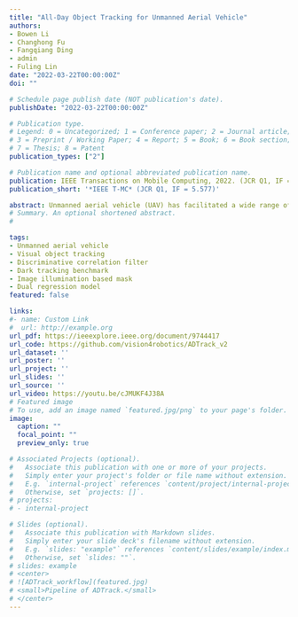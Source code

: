 ```yaml
---
title: "All-Day Object Tracking for Unmanned Aerial Vehicle"
authors:
- Bowen Li
- Changhong Fu
- Fangqiang Ding
- admin
- Fuling Lin
date: "2022-03-22T00:00:00Z"
doi: ""

# Schedule page publish date (NOT publication's date).
publishDate: "2022-03-22T00:00:00Z"

# Publication type.
# Legend: 0 = Uncategorized; 1 = Conference paper; 2 = Journal article;
# 3 = Preprint / Working Paper; 4 = Report; 5 = Book; 6 = Book section;
# 7 = Thesis; 8 = Patent
publication_types: ["2"]

# Publication name and optional abbreviated publication name.
publication: IEEE Transactions on Mobile Computing, 2022. (JCR Q1, IF = 5.577)
publication_short: '*IEEE T-MC* (JCR Q1, IF = 5.577)'

abstract: Unmanned aerial vehicle (UAV) has facilitated a wide range of real-world applications and attracted extensive research in the mobile computing field. Specially, developing real-time robust visual onboard trackers for all-day aerial maneuver can remarkably broaden the scope of intelligent deployment of UAV. However, prior tracking methods have merely focused on robust tracking in the well-illuminated scenes, while ignoring trackers’ capabilities to be deployed in the dark. In darkness, the conditions can be more complex and harsh, easily posing inferior robust tracking or even tracking failure. To this end, this work proposes a novel discriminative correlation filter-based tracker with illumination adaptive and anti-dark capability, namely ADTrack. ADTrack firstly exploits image illuminance information to enable adaptability of the model to the given light condition. Then, by virtue of an efficient enhancer, ADTrack carries out image pretreatment where a target aware mask is generated. Benefiting from the mask, ADTrack aims to solve a novel dual regression problem where dual filters are online trained with mutual constraint. Besides, this work also constructs a UAV nighttime tracking benchmark UAVDark135. Exhaustive experiments on authoritative benchmarks and onboard tests are implemented to validate the superiority and robustness of ADTrack in all-day conditions.
# Summary. An optional shortened abstract.
# 

tags:
- Unmanned aerial vehicle
- Visual object tracking
- Discriminative correlation filter
- Dark tracking benchmark
- Image illumination based mask
- Dual regression model
featured: false

links:
#- name: Custom Link
#  url: http://example.org
url_pdf: https://ieeexplore.ieee.org/document/9744417
url_code: https://github.com/vision4robotics/ADTrack_v2
url_dataset: ''
url_poster: ''
url_project: ''
url_slides: ''
url_source: ''
url_video: https://youtu.be/cJMUKF4J38A
# Featured image
# To use, add an image named `featured.jpg/png` to your page's folder. 
image:
  caption: ""
  focal_point: ""
  preview_only: true

# Associated Projects (optional).
#   Associate this publication with one or more of your projects.
#   Simply enter your project's folder or file name without extension.
#   E.g. `internal-project` references `content/project/internal-project/index.md`.
#   Otherwise, set `projects: []`.
# projects:
# - internal-project

# Slides (optional).
#   Associate this publication with Markdown slides.
#   Simply enter your slide deck's filename without extension.
#   E.g. `slides: "example"` references `content/slides/example/index.md`.
#   Otherwise, set `slides: ""`.
# slides: example
# <center>
# ![ADTrack_workflow](featured.jpg)
# <small>Pipeline of ADTrack.</small>
# </center>
---
```


